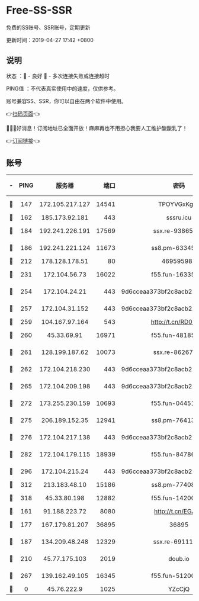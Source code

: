 # Free-SS-SSR

免费的SS账号、SSR账号，定期更新

更新时间：2019-04-27 17:42 +0800

## 说明

状态     ：🙂 - 良好 🙁 - 多次连接失败或连接超时

PING值   ：不代表真实使用中的速度，仅供参考。

账号兼容SS、SSR，你可以自由在两个软件中使用。

👉[扫码页面](https://liesauer.github.io/Free-SS-SSR/)👈

🎉🎉🎉好消息！订阅地址已全面开放！麻麻再也不用担心我要人工维护酸酸乳了！

👉[订阅链接](https://www.liesauer.net/yogurt/subscribe?ACCESS_TOKEN=DAYxR3mMaZAsaqUb)👈

## 账号

|-|PING|服务器|端口|密码|加密方式|区域|
|:----:|:----:|:-----:|-----:|:----:|:----:|:----:|
|🙂|147|172.105.217.127|14541|TPOYVGxKglpi|aes-256-cfb|JP|
|🙂|162|185.173.92.181|443|sssru.icu|rc4-md5|RU|
|🙂|184|192.241.226.191|17569|ssx.re-93865244|aes-256-cfb|US|
|🙂|186|192.241.221.124|11673|ss8.pm-63345432|aes-256-cfb|US|
|🙂|212|178.128.178.51|80|469595985|chacha20|US|
|🙂|231|172.104.56.73|16022|f55.fun-16335586|aes-256-cfb|SG|
|🙂|254|172.104.24.21|443|9d6cceaa373bf2c8acb22e60b6a58be6|aes-256-cfb|US|
|🙂|257|172.104.31.152|443|9d6cceaa373bf2c8acb22e60b6a58be6|aes-256-cfb|US|
|🙂|259|104.167.97.164|543|http://t.cn/RD0D7sx|rc4-md5|CA|
|🙂|260|45.33.69.91|16971|f55.fun-48185510|aes-256-cfb|US|
|🙂|261|128.199.187.62|10073|ssx.re-86267406|aes-256-cfb|SG|
|🙂|262|172.104.218.230|443|9d6cceaa373bf2c8acb22e60b6a58be6|aes-256-cfb|US|
|🙂|265|172.104.209.198|443|9d6cceaa373bf2c8acb22e60b6a58be6|aes-256-cfb|US|
|🙂|272|173.255.230.159|10693|f55.fun-04451373|aes-256-cfb|US|
|🙂|275|206.189.152.35|12941|ss8.pm-76413871|aes-256-cfb|SG|
|🙂|276|172.104.217.138|443|9d6cceaa373bf2c8acb22e60b6a58be6|aes-256-cfb|US|
|🙂|282|172.104.179.115|18939|f55.fun-84786774|aes-256-cfb|SG|
|🙂|296|172.104.215.24|443|9d6cceaa373bf2c8acb22e60b6a58be6|aes-256-cfb|US|
|🙂|312|213.183.48.10|15186|ss8.pm-77408215|rc4-md5|RU|
|🙂|318|45.33.80.198|12882|f55.fun-14200108|aes-256-cfb|US|
|🙂|161|91.188.223.72|8080|http://t.cn/EGJIyrl|rc4-md5|RU|
|🙂|177|167.179.81.207|36895|36895|aes-256-cfb|JP|
|🙂|187|134.209.48.248|12329|ssx.re-69111768|aes-256-cfb|US|
|🙂|210|45.77.175.103|2019|doub.io|aes-128-ctr|SG|
|🙂|267|139.162.49.105|16345|f55.fun-51200650|aes-256-cfb|SG|
|🙁|0|45.76.222.9|1025|YZcCjQ|rc4-md5|JP|
